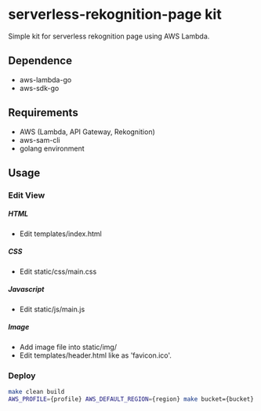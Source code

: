 # serverless-rekognition-page kit
Simple kit for serverless rekognition page using AWS Lambda.


## Dependence
- aws-lambda-go
- aws-sdk-go


## Requirements
- AWS (Lambda, API Gateway, Rekognition)
- aws-sam-cli
- golang environment


## Usage

### Edit View
##### HTML
- Edit templates/index.html

##### CSS
- Edit static/css/main.css

##### Javascript
- Edit static/js/main.js

##### Image
- Add image file into static/img/
- Edit templates/header.html like as 'favicon.ico'.

### Deploy
```bash
make clean build
AWS_PROFILE={profile} AWS_DEFAULT_REGION={region} make bucket={bucket} stack={stack name} deploy
```

